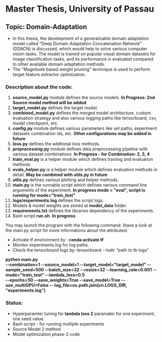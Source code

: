 
# Master Thesis, University of Passau
## Topic: Domain-Adaptation
- In this thesis, the development of a generalizable domain adaptation model called "Deep Domain Adaptation Concatenation Network" (DDACN) is discussed, which would help to solve various computer vision tasks. The model is trained on popular visual domain datasets for image classification tasks, and its performance is evaluated compared to other available domain adaptation methods.
-  The "Magnitude based weight pruning" technique is used to perform target feature extractor optimization.

### Description about the code: 
1.  **source_model.py** module defines the source models. **In Progress: 2nd Source model method will be added**
2. **target_model.py** defines the target model.
3. **combined_model.py** defines the merged model architecture, custom evaluation strategy and also various logging paths like tensorboard, csv, model checkpoint, etc.
4.  **config.py** module defines various parameters like set paths, experiment datasets combination ids, etc. **Other configurations may be added in future**
5.  **loss.py** defines the addtional loss methods.
6.  **preprocessing.py** module defines data preprocessing pipeline with various dataset combinations. **In Progress - for Combination: 2, 3, 4**
7. **train_eval.py** is a helper module which defines training and evaluation methods.
8. **evals_helper.py** is a helper module which defines evaluation methods in detail. **May be combined with utils.py in future**
9. **utlis.py** defines various plotting and helper methods. 
10. **main.py** is the runnable script which defines various command line arguments of the experiment. **In progress mode = "eval", script is running for mode="train_test"**
11. **logs/experiments.log** defines the script logs.
12. Models & model weights are stored at **model_data** folder.
13. **requirements.txt** defines the libraries dependency of the experiments.
14. Bash script **run.sh**. **In progress**

You may launch the program with the following command: (have a look at the main.py script for more informations about the attributes)

- Activate tf environment by : **conda activate tf**
-  Monitor experiments.log for log paths.
- Check the tensorboard logs by: tensorboard --lodir "path to  tb logs"


**python main.py  
--combination=1
--source_model=1
--target_model="target_model"
--sample_seed=500
--batch_size=32 
--resize=32
--learning_rate=0.001
--mode="train_test"
--lambda_loss=0.5  
--epochs=50
--save_weights=True
--save_model=True 
--use_multiGPU=False
-- log_file=os.path.join(cn.LOGS_DIR, "experiments.log")**

### Status:

 - Hyperparamter tuning for **lambda loss 2** paramater for one
   experiment, one seed value.
  - Bash script - for running multiple experiments
  - Source Model 2 method
  - Model optimization phase-2 code
